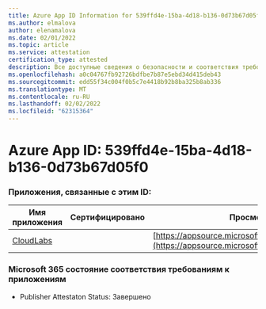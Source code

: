 ```yaml
---
title: Azure App ID Information for 539ffd4e-15ba-4d18-b136-0d73b67d05f0
ms.author: elmalova
author: elenamalova
ms.date: 02/01/2022
ms.topic: article
ms.service: attestation
certification_type: attested
description: Все доступные сведения о безопасности и соответствия требованиям для 539ffd4e-15ba-4d18-b136-0d73b67d05f0.
ms.openlocfilehash: a0c04767fb92726bdfbe7b87e5ebd34d415deb43
ms.sourcegitcommit: edd55f34c004f0b5c7e4418b92b8ba325b8ab336
ms.translationtype: MT
ms.contentlocale: ru-RU
ms.lasthandoff: 02/02/2022
ms.locfileid: "62315364"
---
```

# <a name="azure-app-id-539ffd4e-15ba-4d18-b136-0d73b67d05f0"></a>Azure App ID: 539ffd4e-15ba-4d18-b136-0d73b67d05f0


### <a name="apps-associated-with-this-id"></a>Приложения, связанные с этим ID:
| **Имя приложения** | **Сертифицировано** | **Просмотр в AppSource** |
|--------------|---------------|-----------------------|
| [CloudLabs](https://docs.microsoft.com/microsoft-365-app-certification/forward/WA200003273) |  | [https://appsource.microsoft.com/product/office/WA200003273](https://appsource.microsoft.com/product/office/WA200003273) |

### <a name="microsoft-365-app-compliance-status"></a>Microsoft 365 состояние соответствия требованиям к приложениям
- Publisher Attestaton Status: Завершено
